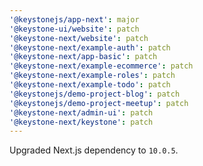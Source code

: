 ```yaml
---
'@keystonejs/app-next': major
'@keystone-ui/website': patch
'@keystone-next/website': patch
'@keystone-next/example-auth': patch
'@keystone-next/app-basic': patch
'@keystone-next/example-ecommerce': patch
'@keystone-next/example-roles': patch
'@keystone-next/example-todo': patch
'@keystonejs/demo-project-blog': patch
'@keystonejs/demo-project-meetup': patch
'@keystone-next/admin-ui': patch
'@keystone-next/keystone': patch
---
```


Upgraded Next.js dependency to `10.0.5`.
